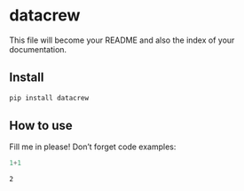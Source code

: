 datacrew
================

<!-- WARNING: THIS FILE WAS AUTOGENERATED! DO NOT EDIT! -->

This file will become your README and also the index of your
documentation.

## Install

``` sh
pip install datacrew
```

## How to use

Fill me in please! Don’t forget code examples:

``` python
1+1
```

    2
